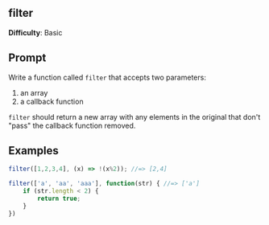 ## filter

**Difficulty**: Basic 

## Prompt 

Write a function called `filter` that accepts two parameters:
1. an array
2. a callback function

`filter` should return a new array with any elements in the original that don't "pass" the callback function removed.

## Examples

```js
filter([1,2,3,4], (x) => !(x%2)); //=> [2,4]

filter(['a', 'aa', 'aaa'], function(str) { //=> ['a']
    if (str.length < 2) {
        return true;
    }
})
```
